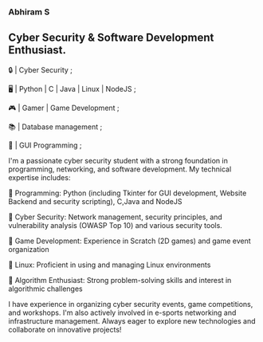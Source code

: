 ### Abhiram S

## Cyber Security & Software Development Enthusiast.

 🔒 | Cyber Security ;

 🖥️ | Python | C | Java | Linux | NodeJS ;

 🎮 | Gamer | Game Development ;

 📚 | Database management ;

 🎨 | GUI Programming ;


I'm a passionate cyber security student with a strong foundation in programming, networking, and software development. My technical expertise includes:

🔹 Programming: Python (including Tkinter for GUI development, Website Backend and security scripting), C,Java and NodeJS

🔹 Cyber Security: Network management, security principles, and vulnerability analysis (OWASP Top 10) and various security tools.

🔹 Game Development: Experience in Scratch (2D games) and game event organization

🔹 Linux: Proficient in using and managing Linux environments

🔹 Algorithm Enthusiast: Strong problem-solving skills and interest in algorithmic challenges

I have experience in organizing cyber security events, game competitions, and workshops. I'm also actively involved in e-sports networking and infrastructure management. Always eager to explore new technologies and collaborate on innovative projects!



<!---
Abhiram-ARS/Abhiram-ARS is a ✨ special ✨ repository because its `README.md` (this file) appears on your GitHub profile.
You can click the Preview link to take a look at your changes.
--->
